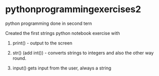 # pythonprogrammingexercises2
python programming done in second tern

Created the first strings python notebook exercise with 

1) print() - output to the screen 

2) str() (add int()) - converts strings to integers and also the other way round.

3) input() gets input from the user, always a string
